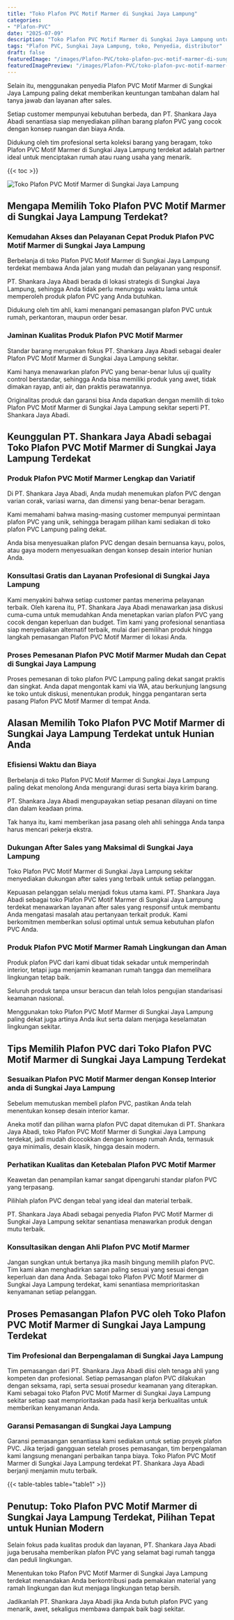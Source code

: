 ```yaml
---
title: "Toko Plafon PVC Motif Marmer di Sungkai Jaya Lampung"
categories:
- "Plafon-PVC"
date: "2025-07-09"
description: "Toko Plafon PVC Motif Marmer di Sungkai Jaya Lampung untuk rumah, perkantoran, serta gerai. Material terbaik, beragam motif, variasi warna menarik, dengan jasa pemasangan ditangani oleh tim ahli dan garansi resmi!|Jasa penjualan Plafon PVC Motif Marmer di Sungkai Jaya Lampung untuk kebutuhan hunian, perkantoran, maupun ritel, dengan produk terbaik dan penempatan oleh tenaga ahli berpengalaman dan jaminan resmi.|Pilihan Plafon PVC Motif Marmer di Sungkai Jaya Lampung yang andal bagi hunian, perkantoran, serta gerai, dengan produk berkualitas dan penempatan oleh tim profesional serta kepastian resmi.|Distribusi Plafon PVC Motif Marmer di Sungkai Jaya Lampung untuk hunian, perkantoran, serta ritel, dengan plafon berkualitas dan instalasi oleh tim berpengalaman, lengkap beserta garansi resmi.}"
tags: "Plafon PVC, Sungkai Jaya Lampung, toko, Penyedia, distributor"
draft: false
featuredImage: "/images/Plafon-PVC/toko-plafon-pvc-motif-marmer-di-sungkai-jaya-lampung.png"
featuredImagePreview: "/images/Plafon-PVC/toko-plafon-pvc-motif-marmer-di-sungkai-jaya-lampung.png"
---
```


Selain itu, menggunakan penyedia Plafon PVC Motif Marmer di Sungkai Jaya Lampung paling dekat memberikan keuntungan tambahan dalam hal tanya jawab dan layanan after sales.

Setiap customer mempunyai kebutuhan berbeda, dan PT. Shankara Jaya Abadi senantiasa siap menyediakan pilihan barang plafon PVC yang cocok dengan konsep ruangan dan biaya Anda.

Didukung oleh tim profesional serta koleksi barang yang beragam, toko Plafon PVC Motif Marmer di Sungkai Jaya Lampung terdekat adalah partner ideal untuk menciptakan rumah atau ruang usaha yang menarik.

{{< toc >}}

![Toko Plafon PVC Motif Marmer di Sungkai Jaya Lampung](/images/Plafon-PVC/Toko-Plafon-PVC-Motif-Marmer-di-Sungkai-Jaya-Lampung.png)

## Mengapa Memilih Toko Plafon PVC Motif Marmer di Sungkai Jaya Lampung Terdekat?

### Kemudahan Akses dan Pelayanan Cepat Produk Plafon PVC Motif Marmer di Sungkai Jaya Lampung

Berbelanja di toko Plafon PVC Motif Marmer di Sungkai Jaya Lampung terdekat membawa Anda jalan yang mudah dan pelayanan yang responsif.

PT. Shankara Jaya Abadi berada di lokasi strategis di Sungkai Jaya Lampung, sehingga Anda tidak perlu menunggu waktu lama untuk memperoleh produk plafon PVC yang Anda butuhkan.

Didukung oleh tim ahli, kami menangani pemasangan plafon PVC untuk rumah, perkantoran, maupun order besar.

### Jaminan Kualitas Produk Plafon PVC Motif Marmer

Standar barang merupakan fokus PT. Shankara Jaya Abadi sebagai dealer Plafon PVC Motif Marmer di Sungkai Jaya Lampung sekitar.

Kami hanya menawarkan plafon PVC yang benar-benar lulus uji quality control berstandar, sehingga Anda bisa memiliki produk yang awet, tidak dimakan rayap, anti air, dan praktis perawatannya.

Originalitas produk dan garansi bisa Anda dapatkan dengan memilih di toko Plafon PVC Motif Marmer di Sungkai Jaya Lampung sekitar seperti PT. Shankara Jaya Abadi.

## Keunggulan PT. Shankara Jaya Abadi sebagai Toko Plafon PVC Motif Marmer di Sungkai Jaya Lampung Terdekat

### Produk Plafon PVC Motif Marmer Lengkap dan Variatif

Di PT. Shankara Jaya Abadi, Anda mudah menemukan plafon PVC dengan varian corak, variasi warna, dan dimensi yang benar-benar beragam.

Kami memahami bahwa masing-masing customer mempunyai permintaan plafon PVC yang unik, sehingga beragam pilihan kami sediakan di toko plafon PVC Lampung paling dekat.

Anda bisa menyesuaikan plafon PVC dengan desain bernuansa kayu, polos, atau gaya modern menyesuaikan dengan konsep desain interior hunian Anda.

### Konsultasi Gratis dan Layanan Profesional di Sungkai Jaya Lampung

Kami menyakini bahwa setiap customer pantas menerima pelayanan terbaik. Oleh karena itu, PT. Shankara Jaya Abadi menawarkan jasa diskusi cuma-cuma untuk memudahkan Anda menetapkan varian plafon PVC yang cocok dengan keperluan dan budget. Tim kami yang profesional senantiasa siap menyediakan alternatif terbaik, mulai dari pemilihan produk hingga langkah pemasangan Plafon PVC Motif Marmer di lokasi Anda.

### Proses Pemesanan Plafon PVC Motif Marmer Mudah dan Cepat di Sungkai Jaya Lampung

Proses pemesanan di toko plafon PVC Lampung paling dekat sangat praktis dan singkat. Anda dapat mengontak kami via WA, atau berkunjung langsung ke toko untuk diskusi, menentukan produk, hingga pengantaran serta pasang Plafon PVC Motif Marmer di tempat Anda.

## Alasan Memilih Toko Plafon PVC Motif Marmer di Sungkai Jaya Lampung Terdekat untuk Hunian Anda

### Efisiensi Waktu dan Biaya

Berbelanja di toko Plafon PVC Motif Marmer di Sungkai Jaya Lampung paling dekat menolong Anda mengurangi durasi serta biaya kirim barang.

PT. Shankara Jaya Abadi mengupayakan setiap pesanan dilayani on time dan dalam keadaan prima.

Tak hanya itu, kami memberikan jasa pasang oleh ahli sehingga Anda tanpa harus mencari pekerja ekstra.

### Dukungan After Sales yang Maksimal di Sungkai Jaya Lampung

Toko Plafon PVC Motif Marmer di Sungkai Jaya Lampung sekitar menyediakan dukungan after sales yang terbaik untuk setiap pelanggan.

Kepuasan pelanggan selalu menjadi fokus utama kami. PT. Shankara Jaya Abadi sebagai toko Plafon PVC Motif Marmer di Sungkai Jaya Lampung terdekat menawarkan layanan after sales yang responsif untuk membantu Anda mengatasi masalah atau pertanyaan terkait produk. Kami berkomitmen memberikan solusi optimal untuk semua kebutuhan plafon PVC Anda.

### Produk Plafon PVC Motif Marmer Ramah Lingkungan dan Aman

Produk plafon PVC dari kami dibuat tidak sekadar untuk memperindah interior, tetapi juga menjamin keamanan rumah tangga dan memelihara lingkungan tetap baik.

Seluruh produk tanpa unsur beracun dan telah lolos pengujian standarisasi keamanan nasional.

Menggunakan toko Plafon PVC Motif Marmer di Sungkai Jaya Lampung paling dekat juga artinya Anda ikut serta dalam menjaga keselamatan lingkungan sekitar.

## Tips Memilih Plafon PVC dari Toko Plafon PVC Motif Marmer di Sungkai Jaya Lampung Terdekat

### Sesuaikan Plafon PVC Motif Marmer dengan Konsep Interior anda di Sungkai Jaya Lampung

Sebelum memutuskan membeli plafon PVC, pastikan Anda telah menentukan konsep desain interior kamar.

Aneka motif dan pilihan warna plafon PVC dapat ditemukan di PT. Shankara Jaya Abadi, toko Plafon PVC Motif Marmer di Sungkai Jaya Lampung terdekat, jadi mudah dicocokkan dengan konsep rumah Anda, termasuk gaya minimalis, desain klasik, hingga desain modern.

### Perhatikan Kualitas dan Ketebalan Plafon PVC Motif Marmer

Keawetan dan penampilan kamar sangat dipengaruhi standar plafon PVC yang terpasang.

Pilihlah plafon PVC dengan tebal yang ideal dan material terbaik.

PT. Shankara Jaya Abadi sebagai penyedia Plafon PVC Motif Marmer di Sungkai Jaya Lampung sekitar senantiasa menawarkan produk dengan mutu terbaik.

### Konsultasikan dengan Ahli Plafon PVC Motif Marmer

Jangan sungkan untuk bertanya jika masih bingung memilih plafon PVC. Tim kami akan menghadirkan saran paling sesuai yang sesuai dengan keperluan dan dana Anda. Sebagai toko Plafon PVC Motif Marmer di Sungkai Jaya Lampung terdekat, kami senantiasa memprioritaskan kenyamanan setiap pelanggan.

## Proses Pemasangan Plafon PVC oleh Toko Plafon PVC Motif Marmer di Sungkai Jaya Lampung Terdekat

### Tim Profesional dan Berpengalaman di Sungkai Jaya Lampung

Tim pemasangan dari PT. Shankara Jaya Abadi diisi oleh tenaga ahli yang kompeten dan profesional. Setiap pemasangan plafon PVC dilakukan dengan seksama, rapi, serta sesuai prosedur keamanan yang diterapkan. Kami sebagai toko Plafon PVC Motif Marmer di Sungkai Jaya Lampung sekitar setiap saat memprioritaskan pada hasil kerja berkualitas untuk memberikan kenyamanan Anda.

### Garansi Pemasangan di Sungkai Jaya Lampung

Garansi pemasangan senantiasa kami sediakan untuk setiap proyek plafon PVC. Jika terjadi gangguan setelah proses pemasangan, tim berpengalaman kami langsung menangani perbaikan tanpa biaya. Toko Plafon PVC Motif Marmer di Sungkai Jaya Lampung terdekat PT. Shankara Jaya Abadi berjanji menjamin mutu terbaik.

{{< table-tables table="table1" >}}

## Penutup: Toko Plafon PVC Motif Marmer di Sungkai Jaya Lampung Terdekat, Pilihan Tepat untuk Hunian Modern

Selain fokus pada kualitas produk dan layanan, PT. Shankara Jaya Abadi juga berusaha memberikan plafon PVC yang selamat bagi rumah tangga dan peduli lingkungan.

Menentukan toko Plafon PVC Motif Marmer di Sungkai Jaya Lampung terdekat menandakan Anda berkontribusi pada pemakaian material yang ramah lingkungan dan ikut menjaga lingkungan tetap bersih.

Jadikanlah PT. Shankara Jaya Abadi jika Anda butuh plafon PVC yang menarik, awet, sekaligus membawa dampak baik bagi sekitar.
